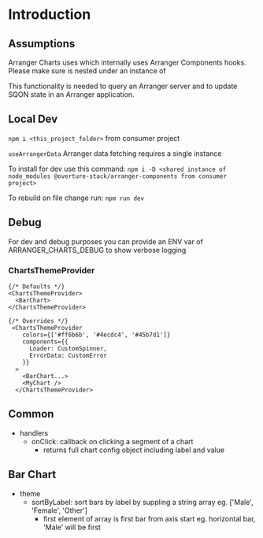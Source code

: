 # Introduction

## Assumptions

Arranger Charts uses <ArrangerChartsProvider> which internally uses Arranger Components hooks.
Please make sure <ArrangerChartsProvider> is nested under an instance of <ArrangerDataProvider>

This functionality is needed to query an Arranger server and to update SQON state in an Arranger application.

## Local Dev

`npm i <this_project_folder>` from consumer project

`useArrangerData` Arranger data fetching requires a single instance

To install for dev use this command:
`npm i -D <shared instance of node_modules @overture-stack/arranger-components from consumer project>`

To rebuild on file change run:
`npm run dev`

## Debug

For dev and debug purposes you can provide an ENV var of ARRANGER_CHARTS_DEBUG to show verbose logging

### ChartsThemeProvider

```
{/* Defaults */}
<ChartsThemeProvider>
  <BarChart>
</ChartsThemeProvider>

{/* Overrides */}
 <ChartsThemeProvider
    colors={['#ff6b6b', '#4ecdc4', '#45b7d1']}
    components={{
      Loader: CustomSpinner,
      ErrorData: CustomError
    }}
  >
    <BarChart...>
    <MyChart />
  </ChartsThemeProvider>

```

## Common

- handlers
    - onClick: callback on clicking a segment of a chart
        - returns full chart config object including label and value

## Bar Chart

- theme
    - sortByLabel: sort bars by label by suppling a string array eg. ['Male', 'Female', 'Other']
        - first element of array is first bar from axis start eg. horizontal bar, 'Male' will be first
